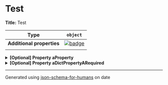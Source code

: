 # Test

**Title:** Test

| Type                      | `object`                                                                                                            |
| ------------------------- | ------------------------------------------------------------------------------------------------------------------- |
| **Additional properties** | [![badge](https://img.shields.io/badge/Any+type-allowed-green)](# "Additional Properties of any type are allowed.") |
|                           |                                                                                                                     |

<details>
<summary><strong> <a name="aProperty"></a>[Optional] Property aProperty</strong>  

</summary>
<blockquote>

| Type                      | `enum (of string)`                                                                                                  |
| ------------------------- | ------------------------------------------------------------------------------------------------------------------- |
| **Additional properties** | [![badge](https://img.shields.io/badge/Any+type-allowed-green)](# "Additional Properties of any type are allowed.") |
| **Default**               | `"Default from property"`                                                                                           |
| **Defined in**            | #/definitions/aProperty                                                                                             |
|                           |                                                                                                                     |

**Description:** This is the description from the definition

Must be one of:
* "value1"
* "value2"

</blockquote>
</details>

<details>
<summary><strong> <a name="aDictPropertyARequired"></a>[Optional] Property aDictPropertyARequired</strong>  

</summary>
<blockquote>

| Type                      | `object`                                                                                                            |
| ------------------------- | ------------------------------------------------------------------------------------------------------------------- |
| **Additional properties** | [![badge](https://img.shields.io/badge/Any+type-allowed-green)](# "Additional Properties of any type are allowed.") |
| **Default**               | `{"a": "a", "b": "b"}`                                                                                              |
| **Defined in**            | #/definitions/aDictProperty                                                                                         |
|                           |                                                                                                                     |

<details>
<summary><strong> <a name="aDictPropertyARequired_a"></a>[Required] Property a</strong>  

</summary>
<blockquote>

| Type                      | `string`                                                                                                            |
| ------------------------- | ------------------------------------------------------------------------------------------------------------------- |
| **Additional properties** | [![badge](https://img.shields.io/badge/Any+type-allowed-green)](# "Additional Properties of any type are allowed.") |
|                           |                                                                                                                     |

</blockquote>
</details>

<details>
<summary><strong> <a name="aDictPropertyARequired_b"></a>[Required] Property b</strong>  

</summary>
<blockquote>

| Type                      | `string`                                                                                                            |
| ------------------------- | ------------------------------------------------------------------------------------------------------------------- |
| **Additional properties** | [![badge](https://img.shields.io/badge/Any+type-allowed-green)](# "Additional Properties of any type are allowed.") |
|                           |                                                                                                                     |

</blockquote>
</details>

</blockquote>
</details>

----------------------------------------------------------------------------------------------------------------------------
Generated using [json-schema-for-humans](https://github.com/coveooss/json-schema-for-humans) on date